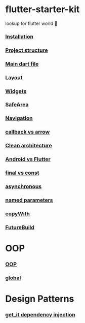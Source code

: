 # flutter-starter-kit
lookup for flutter world 🍃

### [Installation](https://github.com/KidPudel/flutter-starter-kit/blob/main/installation.md)
### [Project structure](https://github.com/KidPudel/flutter-starter-kit/blob/main/project_structure.md)
### [Main dart file](https://github.com/KidPudel/flutter-starter-kit/blob/main/main.dart)
### [Layout](https://github.com/KidPudel/flutter-starter-kit/blob/main/layout.md)
### [Widgets](https://github.com/KidPudel/flutter-starter-kit/blob/main/widget.md)
### [SafeArea](https://github.com/KidPudel/flutter-starter-kit/blob/main/safe_area.md)
### [Navigation](https://github.com/KidPudel/flutter-starter-kit/blob/main/navigation.md)
### [callback vs arrow](https://github.com/KidPudel/flutter-starter-kit/blob/main/callback_vs_arrow.md)
### [Clean architecture](https://github.com/KidPudel/flutter-starter-kit/blob/main/clean_architecture.md)
### [Android vs Flutter](https://github.com/KidPudel/flutter-starter-kit/blob/main/concepts-android-vs-flutter.md)
### [final vs const](https://github.com/KidPudel/flutter-starter-kit/blob/main/final_vs_const.md)
### [asynchronous](https://github.com/KidPudel/flutter-starter-kit/blob/main/async.md)
### [named parameters](https://github.com/KidPudel/flutter-starter-kit/blob/main/named_parameters.md)
### [copyWith](https://github.com/KidPudel/flutter-starter-kit/blob/main/copy_with.md)
### [FutureBuild](https://github.com/KidPudel/flutter-starter-kit/blob/main/future_build.md)
# OOP
### [OOP](https://github.com/KidPudel/flutter-starter-kit/blob/main/oop.md)
### [global](https://github.com/KidPudel/flutter-starter-kit/blob/main/global.md)
# Design Patterns
### [get_it dependency injection](https://github.com/KidPudel/flutter-starter-kit/blob/main/get_it.md)





